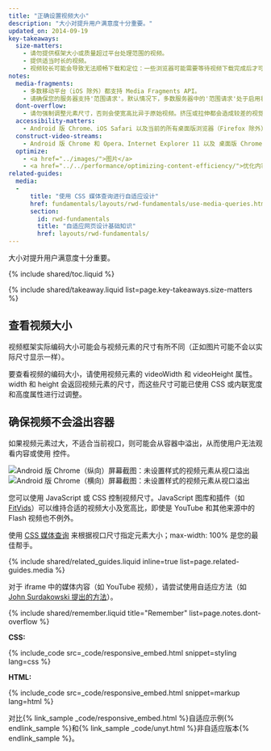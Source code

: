 ```yaml
---
title: "正确设置视频大小"
description: "大小对提升用户满意度十分重要。"
updated_on: 2014-09-19
key-takeaways:
  size-matters:
    - 请勿提供框架大小或质量超过平台处理范围的视频。
    - 提供适当时长的视频。
    - 视频较长可能会导致无法顺畅下载和定位：一些浏览器可能需要等待视频下载完成后才可播放。
notes:
  media-fragments:
    - 多数移动平台（iOS 除外）都支持 Media Fragments API。
    - 请确保您的服务器支持'范围请求'。默认情况下，多数服务器中的'范围请求'处于启用状态，不过，有些托管服务可能会将其关闭。
  dont-overflow:
    - 请勿强制调整元素尺寸，否则会使宽高比异于原始视频。挤压或拉伸都会造成较差的视觉效果。
  accessibility-matters:
    - Android 版 Chrome、iOS Safari 以及当前的所有桌面版浏览器（Firefox 除外）均支持跟踪元素（请参阅 <a href="http://caniuse.com/track" title="Track element support status">caniuse.com/track</a>）。此外，还有一些 polyfill。我们建议您使用 <a href='//www.delphiki.com/html5/playr/' title='Playr track element polyfill'>Playr</a> 或 <a href='//captionatorjs.com/' title='Captionator track'>Captionator</a>。
  construct-video-streams:
    - Android 版 Chrome 和 Opera、Internet Explorer 11 以及 桌面版 Chrome 均支持 MSE，而且 <a href='http://wiki.mozilla.org/Platform/MediaSourceExtensions' title='Firefox Media Source Extensions implementation timeline'>Firefox</a> 也已计划为其提供支持。
  optimize:
    - <a href="../images/">图片</a>
    - <a href="../../performance/optimizing-content-efficiency/">优化内容效率</a>
related-guides:
  media:
  -
      title: "使用 CSS 媒体查询进行自适应设计"
      href: fundamentals/layouts/rwd-fundamentals/use-media-queries.html
      section:
        id: rwd-fundamentals
        title: "自适应网页设计基础知识"
        href: layouts/rwd-fundamentals/
---
```


<p class="intro">
  大小对提升用户满意度十分重要。
</p>

{% include shared/toc.liquid %}

{% include shared/takeaway.liquid list=page.key-takeaways.size-matters %}


## 查看视频大小

视频框架实际编码大小可能会与视频元素的尺寸有所不同（正如图片可能不会以实际尺寸显示一样）。

要查看视频的编码大小，请使用视频元素的 videoWidth 和 videoHeight 属性。width 和 height 会返回视频元素的尺寸，而这些尺寸可能已使用 CSS 或内联宽度和高度属性进行过调整。

## 确保视频不会溢出容器

如果视频元素过大，不适合当前视口，则可能会从容器中溢出，从而使用户无法观看内容或使用
控件。

<div class="mdl-grid">
  <img class="mdl-cell mdl-cell--6--col" alt="Android 版 Chrome（纵向）屏幕截图：未设置样式的视频元素从视口溢出" src="images/Chrome-Android-portrait-video-unstyled.png">
    <img class="mdl-cell mdl-cell--6--col" alt="Android 版 Chrome（横向）屏幕截图：未设置样式的视频元素从视口溢出" src="images/Chrome-Android-landscape-video-unstyled.png">
</div>

您可以使用 JavaScript 或 CSS 控制视频尺寸。JavaScript 图库和插件（如 [FitVids](//fitvidsjs.com/)）可以维持合适的视频大小及宽高比，即使是 YouTube 和其他来源中的 Flash 视频也不例外。

使用 [CSS 媒体查询](../../layouts/rwd-fundamentals/#use-css-media-queries-for-responsiveness) 来根据视口尺寸指定元素大小；max-width: 100% 是您的最佳帮手。

{% include shared/related_guides.liquid inline=true list=page.related-guides.media %}

对于 iframe 中的媒体内容（如 YouTube 视频），请尝试使用自适应方法（如 [John Surdakowski 提出的方法](//avexdesigns.com/responsive-youtube-embed/)）。

{% include shared/remember.liquid title="Remember" list=page.notes.dont-overflow %}

**CSS:**

{% include_code src=_code/responsive_embed.html snippet=styling lang=css %}

**HTML:**

{% include_code src=_code/responsive_embed.html snippet=markup lang=html %}

对比{% link_sample _code/responsive_embed.html %}自适应示例{% endlink_sample %}和{% link_sample _code/unyt.html %}非自适应版本{% endlink_sample %}。




